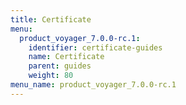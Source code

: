 ```yaml
---
title: Certificate
menu:
  product_voyager_7.0.0-rc.1:
    identifier: certificate-guides
    name: Certificate
    parent: guides
    weight: 80
menu_name: product_voyager_7.0.0-rc.1
---
```


